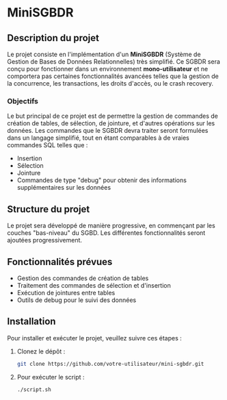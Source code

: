 # MiniSGBDR

## Description du projet

Le projet consiste en l'implémentation d'un **MiniSGBDR** (Système de Gestion de Bases de Données Relationnelles) très simplifié. Ce SGBDR sera conçu pour fonctionner dans un environnement **mono-utilisateur** et ne comportera pas certaines fonctionnalités avancées telles que la gestion de la concurrence, les transactions, les droits d'accès, ou le crash recovery.

### Objectifs

Le but principal de ce projet est de permettre la gestion de commandes de création de tables, de sélection, de jointure, et d'autres opérations sur les données. Les commandes que le SGBDR devra traiter seront formulées dans un langage simplifié, tout en étant comparables à de vraies commandes SQL telles que :

- Insertion
- Sélection
- Jointure
- Commandes de type "debug" pour obtenir des informations supplémentaires sur les données

## Structure du projet

Le projet sera développé de manière progressive, en commençant par les couches "bas-niveau" du SGBD. Les différentes fonctionnalités seront ajoutées progressivement. 

## Fonctionnalités prévues

- Gestion des commandes de création de tables
- Traitement des commandes de sélection et d'insertion
- Exécution de jointures entre tables
- Outils de debug pour le suivi des données

## Installation

Pour installer et exécuter le projet, veuillez suivre ces étapes :

1. Clonez le dépôt :
   ```bash
   git clone https://github.com/votre-utilisateur/mini-sgbdr.git
   ```
   
2. Pour exécuter le script :
   ```bash
   ./script.sh
   ```
